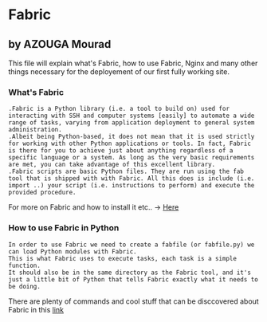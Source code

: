# Fabric
## by AZOUGA Mourad

This file will explain what's Fabric, how to use Fabric, Nginx and many other things necessary for the deployement of our first fully working site.

### What's Fabric
    .Fabric is a Python library (i.e. a tool to build on) used for interacting with SSH and computer systems [easily] to automate a wide range of tasks, varying from application deployment to general system administration.
    .Albeit being Python-based, it does not mean that it is used strictly for working with other Python applications or tools. In fact, Fabric is there for you to achieve just about anything regardless of a specific language or a system. As long as the very basic requirements are met, you can take advantage of this excellent library.
    .Fabric scripts are basic Python files. They are run using the fab tool that is shipped with with Fabric. All this does is include (i.e. import ..) your script (i.e. instructions to perform) and execute the provided procedure.
For more on Fabric and how to install it etc.. -> [Here](https://www.digitalocean.com/community/tutorials/how-to-use-fabric-to-automate-administration-tasks-and-deployments#1-what-is-fabric)

### How to use Fabric in Python
    In order to use Fabric we need to create a fabfile (or fabfile.py) we can load Python modules with Fabric.
    This is what Fabric uses to execute tasks, each task is a simple function.
    It should also be in the same directory as the Fabric tool, and it's just a little bit of Python that tells Fabric exactly what it needs to be doing.
There are plenty of commands and cool stuff that can be disccovered about Fabric in this [link](https://www.pythonforbeginners.com/systems-programming/how-to-use-fabric-in-python)
